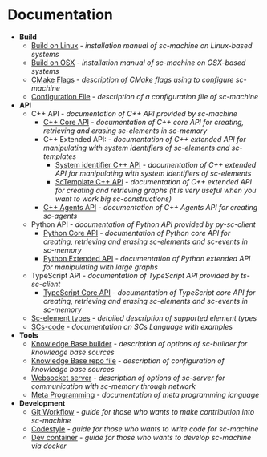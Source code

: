# Documentation

- **Build**
    * [Build on Linux](build/linux-build.md) - *installation manual of sc-machine on Linux-based systems*
    * [Build on OSX](build/osx-build.md) - *installation manual of sc-machine on OSX-based systems*
    * [CMake Flags](build/cmake-flags.md) - *description of CMake flags using to configure sc-machine*
    * [Configuration File](build/config.md) - *description of a configuration file of sc-machine*
- **API**
    * C++ API - *documentation of C++ API provided by sc-machine*
        * [C++ Core API](sc-memory/api/cpp/core/api.md) - *documentation of C++ core API for creating, retrieving and erasing sc-elements in sc-memory*
        * C++ Extended API: - *documentation of C++ extended API for manipulating with system identifiers of sc-elements and sc-templates*
            * [System identifier C++ API](sc-memory/api/cpp/extended/helper-api.md) - *documentation of C++ extended API for manipulating with system identifiers of sc-elements*
            * [ScTemplate C++ API](sc-memory/api/cpp/extended/template-api.md) - *documentation of C++ extended API for creating and retrieving graphs (it is very useful when you want to work big sc-constructions)*
        * [C++ Agents API](sc-memory/api/cpp/agents.md) - *documentation of C++ Agents API for creating sc-agents*
    * Python API - *documentation of Python API provided by py-sc-client*
        * [Python Core API](https://github.com/ostis-ai/py-sc-client) - *documentation of Python core API for creating, retrieving and erasing sc-elements and sc-events in sc-memory*
        * [Python Extended API](https://github.com/ostis-ai/py-sc-kpm) - *documentation of Python extended API for manipulating with large graphs*
    * TypeScript API - *documentation of TypeScript API provided by ts-sc-client*
        * [TypeScript Core API](https://github.com/ostis-ai/ts-sc-client) - *documentation of TypeScript core API for creating, retrieving and erasing sc-elements and sc-events in sc-memory*
    * [Sc-element types](scs/sc-element-types.md) - *detailed description of supported element types*
    * [SCs-code](scs/scs.md) - *documentation on SCs Language with examples*
- **Tools**
    * [Knowledge Base builder](sc-tools/sc-builder.md) - *description of options of sc-builder for knowledge base sources*
    * [Knowledge Base repo file](sc-tools/kb-repo-file.md) - *description of configuration of knowledge base sources*
    * [Websocket server](sc-tools/sc-server.md) - *description of options of sc-server for communication with sc-memory through network*
    * [Meta Programming](sc-tools/cpp-meta.md) - *documentation of meta programming language*
- **Development**
    * [Git Workflow](dev/git-workflow.md) - *guide for those who wants to make contribution into sc-machine*
    * [Codestyle](dev/codestyle.md) - *guide for those who wants to write code for sc-machine*
    * [Dev container](dev/devcontainer.md) - *guide for those who wants to develop sc-machine via docker*
